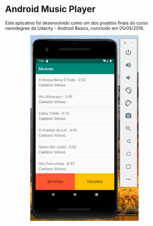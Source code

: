 # Android Music Player

Este aplicativo foi desenvolvido como um dos projetos finais do curso nanodegree da Udacity - Android Basics, concluído em 05/05/2019.

<p align="center">
  <img src="music_player_musicas.png" width="350" title="hover text">
</p>

